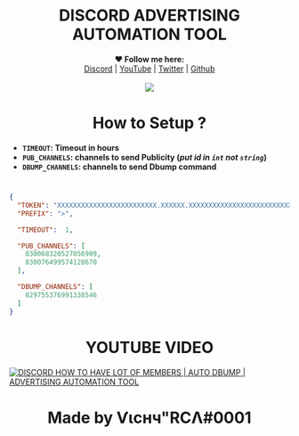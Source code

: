 <h1 align="center">DISCORD ADVERTISING AUTOMATION TOOL</h1>

<p align="center">
  <b>❤️ Follow me here:</b><br>
  <a href="https://discord.gg/aMs5BHuyaU">Discord</a> |
  <a href="https://www.youtube.com/channel/UC09GPm24_rdeOXa5KOmhDnw">YouTube</a> |
  <a href="https://twitter.com/its_vichy">Twitter</a> |
  <a href="https://github.com/Its-Vichy">Github</a>
  <br><br>
  <img src="https://media.discordapp.net/attachments/829842990272610335/830086860172165130/Capture.PNG">
</p>

<h1 align="center">How to Setup ?</h1>

* **`TIMEOUT`: Timeout in hours**
* **`PUB_CHANNELS`: channels to send Publicity (***put id in `int` not `string`***)**
* **`DBUMP_CHANNELS`: channels to send Dbump command**

#

```json
{
  "TOKEN": "XXXXXXXXXXXXXXXXXXXXXXXXX.XXXXXX.XXXXXXXXXXXXXXXXXXXXXXXXXXX",
  "PREFIX": ">",

  "TIMEOUT":  1,

  "PUB_CHANNELS": [
    830068320527056909,
    830076499574128670
  ],

  "DBUMP_CHANNELS": [
    829755376991338546
  ]
}
```

#

<h1 align="center">YOUTUBE VIDEO</h1>

[![DISCORD HOW TO HAVE LOT OF MEMBERS | AUTO DBUMP | ADVERTISING AUTOMATION TOOL](https://img.youtube.com/vi/g3IMPnLUKtA/0.jpg)](https://www.youtube.com/watch?v=g3IMPnLUKtA)

<h1 align="center">Made by Ѵιcнч"RCΛ#0001</h1>
